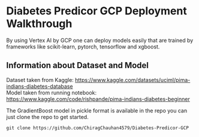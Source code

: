 # Diabetes Predicor GCP Deployment Walkthrough

By using Vertex AI by GCP one can deploy models easily that are trained by frameworks like scikit-learn, pytorch, tensorflow and xgboost.

## Information about Dataset and Model
Dataset taken from Kaggle: https://www.kaggle.com/datasets/uciml/pima-indians-diabetes-database<br>
Model taken from running notebook: https://www.kaggle.com/code/rishpande/pima-indians-diabetes-beginner

The GradientBoost model in pickle format is available in the repo you can just clone the repo to get started.

```
git clone https://github.com/ChiragChauhan4579/Diabetes-Predicor-GCP
```
